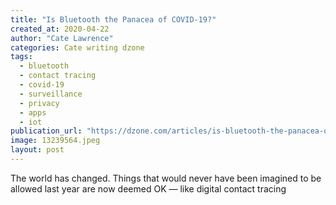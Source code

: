 ```yaml
---
title: "Is Bluetooth the Panacea of COVID-19?"
created_at: 2020-04-22
author: "Cate Lawrence"
categories: Cate writing dzone
tags: 
  - bluetooth
  - contact tracing
  - covid-19
  - surveillance
  - privacy
  - apps
  - iot
publication_url: "https://dzone.com/articles/is-bluetooth-the-panacea-of-covid-19"
image: 13239564.jpeg
layout: post
---
```

The world has changed. Things that would never have been imagined to be allowed last year are now deemed OK — like digital contact tracing

